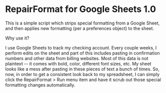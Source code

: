 # RepairFormat for Google Sheets 1.0

This is a simple script which strips special formatting from a Google Sheet, and then applies new formatting (per a preferences object) to the sheet.

Why use it?

I use Google Sheets to track my checking account. Every couple weeks, I perform edits on the sheet and part of this includes pasting in confirmation numbers and other data from billing websites. Most of this data is not plaintext -- it comes with bold, color, different font sizes, etc. My sheet looks like a mess after pasting in these pieces of text a bunch of times. So, now, in order to get a consistent look back to my spreadsheet, I can simply click the RepairFormat > Run menu item and have it scrub out those special formatting changes automatically.
